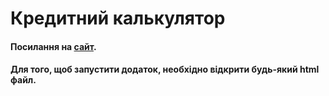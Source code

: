 # Кредитний калькулятор

#### Посилання на [сайт](https://ufobeliever.github.io/bank-application.github.io/manage.html).
#### Для того, щоб запустити додаток, необхідно відкрити будь-який html файл.

